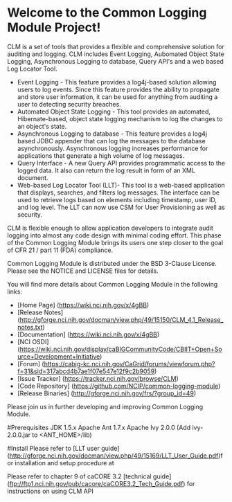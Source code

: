 Welcome to the Common Logging Module Project!
=====================================

CLM is a set of tools that provides a flexible and comprehensive solution for auditing and logging. CLM includes Event Logging, Aubomated Object State Logging, Asynchronous Logging to database, Query API's and a web based Log Locator Tool.
 * Event Logging - This feature provides a log4j-based solution allowing users to log events. Since this feature provides the ability to propagate and store user information, it can be used for anything from auditing a user to detecting security breaches.
 * Automated Object State Logging - This tool provides an automated, Hibernate-based, object state logging mechanism to log the changes to an object's state.
 * Asynchronous Logging to database - This feature provides a log4j based JDBC appender that can log the messages to the database asynchronously. Asynchronous logging increases performance for applications that generate a high volume of log messages.
 * Query Interface - A new Query API provides programmatic access to the logged data. It also can return the log result in form of an XML document.
 * Web-based Log Locator Tool (LLT)- This tool is a web-based application that displays, searches, and filters log messages. The interface can be used to retrieve logs based on elements including timestamp, user ID, and log level. The LLT can now use CSM for User Provisioning as well as security.

CLM is flexible enough to allow application developers to integrate audit logging into almost any code design with minimal coding effort. This phase of the Common Logging Module brings its users one step closer to the goal of CFR 21 / part 11 (FDA) compliance.

Common Logging Module is distributed under the BSD 3-Clause License.
Please see the NOTICE and LICENSE files for details.

You will find more details about Common Logging Module in the following links:

 * [Home Page] (https://wiki.nci.nih.gov/x/4gBB)
 * [Release Notes] (http://gforge.nci.nih.gov/docman/view.php/49/15150/CLM_4.1_Release_notes.txt)
 * [Documentation] (https://wiki.nci.nih.gov/x/4gBB)
 * [NCI OSDI] (https://wiki.nci.nih.gov/display/caBIGCommunityCode/CBIIT+Open+Source+Development+Initiative)
 * [Forum] (https://cabig-kc.nci.nih.gov/CaGrid/forums/viewforum.php?f=31&sid=317abcd4b7ae1f07e547e12f9c2b9059)
 * [Issue Tracker] (https://tracker.nci.nih.gov/browse/CLM)
 * [Code Repository] (https://github.com/NCIP/common-logging-module)
 * [Release Binaries] (http://gforge.nci.nih.gov/frs/?group_id=49)

Please join us in further developing and improving Common Logging Module.

#Prerequisites
JDK 1.5.x
Apache Ant 1.7.x
Apache Ivy 2.0.0 (Add ivy-2.0.0.jar to <ANT_HOME>/lib)

#Install
Please refer to [LLT user guide] (http://gforge.nci.nih.gov/docman/view.php/49/15169/LLT_User_Guide.pdf)for installation and setup procedure at

Please refer to chapter 9 of caCORE 3.2 [technical guide] (ftp://ftp1.nci.nih.gov/pub/cacore/caCORE3.2_Tech_Guide.pdf) for instructions on using CLM API

